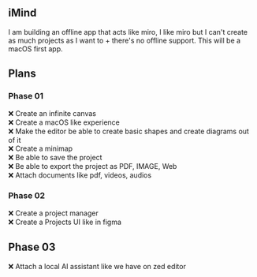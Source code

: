 ## iMind

I am building an offline app that acts like miro, I like miro but I can't create as much projects as I want to + there's no offline support. This will be a macOS first app.

## Plans

### Phase 01

❌ Create an infinite canvas<br/>
❌ Create a macOS like experience<br/>
❌ Make the editor be able to create basic shapes and create diagrams out of it<br/>
❌ Create a minimap<br/>
❌ Be able to save the project<br/>
❌ Be able to export the project as PDF, IMAGE, Web<br/>
❌ Attach documents like pdf, videos, audios<br/>


### Phase 02

❌ Create a project manager<br/>
❌ Create a Projects UI like in figma<br/>

## Phase 03

❌ Attach a local AI assistant like we have on zed editor<br/>